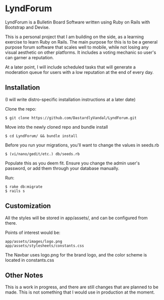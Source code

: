 # LyndForum

LyndForum is a Bulletin Board Software written using Ruby on Rails with Bootstrap and Devise.

This is a personal project that I am building on the side, as a learning exercise to learn Ruby on Rails. The main purpose for this is to be a general purpose forum software that scales well to mobile, while not losing any visual aesthetic on other platforms. It includes a voting mechanic so user's can garner a reputation.

At a later point, I will include scheduled tasks that will generate a moderation queue for users with a low reputation at the end of every day.

## Installation

(I will write distro-specific installation instructions at a later date)

Clone the repo:

    $ git clone https://github.com/DastardlyVandal/LyndForum.git

Move into the newly cloned repo and bundle install

    $ cd LyndForum/ && bundle install


Before you run your migrations, you'll want to change the values in seeds.rb

    $ (vi/nano/gedit/etc.) db/seeds.rb

Populate this as you deem fit. Ensure you change the admin user's password, or add them through your database manually.

Run:

    $ rake db:migrate
    $ rails s


## Customization

All the styles will be stored in app/assets/, and can be configured from there.

Points of interest would be:

    app/assets/images/logo.png
    app/assets/stylesheets/constants.css

The Navbar uses logo.png for the brand logo, and the color scheme is located in constants.css

## Other Notes

This is a work in progress, and there are still changes that are planned to be made. This is not something that I would use in production at the moment.
